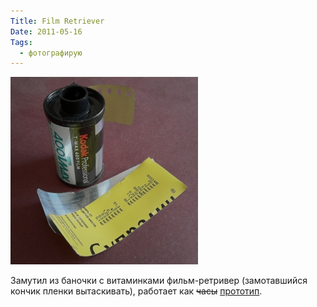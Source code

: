 ```yaml
---
Title: Film Retriever
Date: 2011-05-16
Tags:
  - фотографирую
---
```


![film_retriever.jpg](images/film_retriever.jpg)

Замутил из баночки с витаминками фильм-ретривер (замотавшийся кончик пленки вытаскивать), работает как ~~часы~~ [прототип](http://www.youtube.com/watch?v=Voxdvu7Loj8).